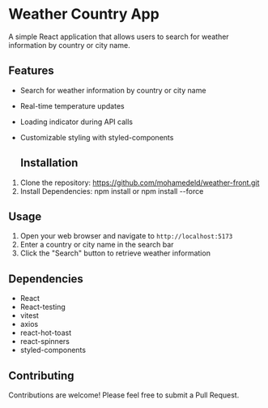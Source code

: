 # Weather Country App

A simple React application that allows users to search for weather information by country or city name.


## Features

- Search for weather information by country or city name
- Real-time temperature updates
- Loading indicator during API calls
- Customizable styling with styled-components

  ## Installation

1. Clone the repository: https://github.com/mohamedeld/weather-front.git
2. Install Dependencies: npm install or npm install --force

## Usage

1. Open your web browser and navigate to `http://localhost:5173`
2. Enter a country or city name in the search bar
3. Click the "Search" button to retrieve weather information

## Dependencies

- React
- React-testing
- vitest
- axios
- react-hot-toast
- react-spinners
- styled-components

## Contributing

Contributions are welcome! Please feel free to submit a Pull Request.

